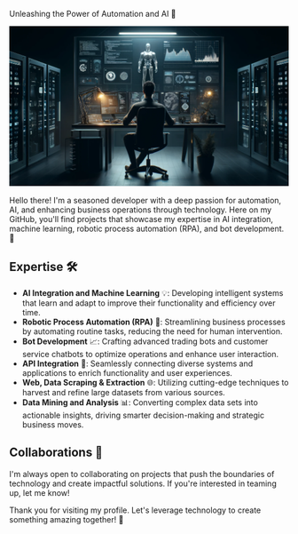 Unleashing the Power of Automation and AI 🚀

![Profile Preview](https://github.com/DevRex-0201/DevRex-0201/blob/main/main.webp)

Hello there! I'm a seasoned developer with a deep passion for automation, AI, and enhancing business operations through technology. Here on my GitHub, you'll find projects that showcase my expertise in AI integration, machine learning, robotic process automation (RPA), and bot development. 🤖

## Expertise 🛠️

- **AI Integration and Machine Learning** 💡: Developing intelligent systems that learn and adapt to improve their functionality and efficiency over time.
- **Robotic Process Automation (RPA)** 🤖: Streamlining business processes by automating routine tasks, reducing the need for human intervention.
- **Bot Development** 📈: Crafting advanced trading bots and customer service chatbots to optimize operations and enhance user interaction.
- **API Integration** 🔗: Seamlessly connecting diverse systems and applications to enrich functionality and user experiences.
- **Web, Data Scraping & Extraction** 🌐: Utilizing cutting-edge techniques to harvest and refine large datasets from various sources.
- **Data Mining and Analysis** 📊: Converting complex data sets into actionable insights, driving smarter decision-making and strategic business moves.

## Collaborations 🤝

I'm always open to collaborating on projects that push the boundaries of technology and create impactful solutions. If you're interested in teaming up, let me know!

Thank you for visiting my profile. Let's leverage technology to create something amazing together! 💪

